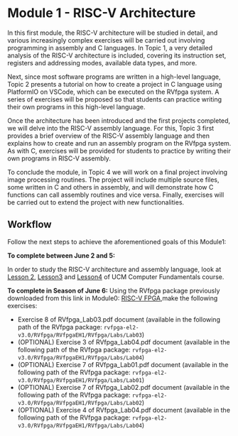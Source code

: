 # Module 1 - RISC-V Architecture

In this first module, the RISC-V architecture will be studied in detail, and various increasingly complex exercises will be carried out involving programming in assembly and C languages. In Topic 1, a very detailed analysis of the RISC-V architecture is included, covering its instruction set, registers and addressing modes, available data types, and more.

Next, since most software programs are written in a high-level language, Topic 2 presents a tutorial on how to create a project in C language using PlatformIO on VSCode, which can be executed on the RVfpga system. A series of exercises will be proposed so that students can practice writing their own programs in this high-level language.

Once the architecture has been introduced and the first projects completed, we will delve into the RISC-V assembly language. For this, Topic 3 first provides a brief overview of the RISC-V assembly language and then explains how to create and run an assembly program on the RVfpga system. As with C, exercises will be provided for students to practice by writing their own programs in RISC-V assembly.

To conclude the module, in Topic 4 we will work on a final project involving image processing routines. The project will include multiple source files, some written in C and others in assembly, and will demonstrate how C functions can call assembly routines and vice versa. Finally, exercises will be carried out to extend the project with new functionalities.

## Workflow
 Follow the next steps to achieve the aforementioned goals of this Module1:

**To complete between June 2 and 5:**

In order to study the RISC-V architecture and assembly language, look at [Lesson 2](https://www.fdi.ucm.es/profesor/mendias/FC2/FC2tema2.pdf), [Lesson3](https://www.fdi.ucm.es/profesor/mendias/FC2/FC2tema3.pdf) and [Lesson4](https://www.fdi.ucm.es/profesor/mendias/FC2/FC2tema4.pdf) of UCM Computer Fundamentals course. 


**To complete in Season of June 6:**
Using the RVfpga package previously downloaded from this link in Module0: [RISC-V FPGA](https://university.imgtec.com/rvfpga-el2-v3-0-english-downloads-page/),make the following exercises:

* Exercise 8 of RVfpga_Lab03.pdf document (available in the following path of the RVfpga package: `rvfpga-el2-v3.0/RVfpga/RVfpgaEH1/RVfpga/Labs/Lab03`)
* (OPTIONAL) Exercise 3 of RVfpga_Lab04.pdf document (available in the following path of the RVfpga package: `rvfpga-el2-v3.0/RVfpga/RVfpgaEH1/RVfpga/Labs/Lab04`)
* (OPTIONAL) Exercise 7 of RVfpga_Lab01.pdf document (available in the following path of the RVfpga package: `rvfpga-el2-v3.0/RVfpga/RVfpgaEH1/RVfpga/Labs/Lab01`)
* (OPTIONAL) Exercise 7 of RVfpga_Lab02.pdf document (available in the following path of the RVfpga package: `rvfpga-el2-v3.0/RVfpga/RVfpgaEH1/RVfpga/Labs/Lab02`)
* (OPTIONAL) Exercise 4 of RVfpga_Lab04.pdf document (available in the following path of the RVfpga package: `rvfpga-el2-v3.0/RVfpga/RVfpgaEH1/RVfpga/Labs/Lab04`)

   
